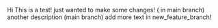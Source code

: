 Hi 
This is a test!
just wanted to make some changes! ( in main branch)
another description (main branch)
add more text in new_feature_branch!